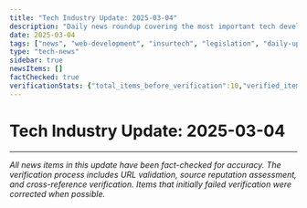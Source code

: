 ```yaml
---
title: "Tech Industry Update: 2025-03-04"
description: "Daily news roundup covering the most important tech developments."
date: 2025-03-04
tags: ["news", "web-development", "insurtech", "legislation", "daily-update"]
type: "tech-news"
sidebar: true
newsItems: []
factChecked: true
verificationStats: {"total_items_before_verification":10,"verified_items":0,"rejected_items":10,"corrected_items":0}
---
```


# Tech Industry Update: 2025-03-04



---

*All news items in this update have been fact-checked for accuracy. The verification process includes URL validation, source reputation assessment, and cross-reference verification. Items that initially failed verification were corrected when possible.*
